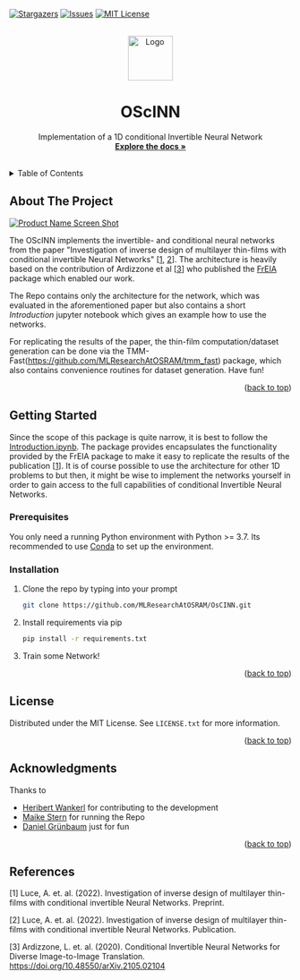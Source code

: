 <div id="top"></div>
<!--
*** Thanks for checking out the Best-README-Template. If you have a suggestion
*** that would make this better, please fork the repo and create a pull request
*** or simply open an issue with the tag "enhancement".
*** Don't forget to give the project a star!
*** Thanks again! Now go create something AMAZING! :D
-->



<!-- PROJECT SHIELDS -->
<!--
*** I'm using markdown "reference style" links for readability.
*** Reference links are enclosed in brackets [ ] instead of parentheses ( ).
*** See the bottom of this document for the declaration of the reference variables
*** for contributors-url, forks-url, etc. This is an optional, concise syntax you may use.
*** https://www.markdownguide.org/basic-syntax/#reference-style-links
-->
[![Stargazers][stars-shield]][stars-url]
[![Issues][issues-shield]][issues-url]
[![MIT License][license-shield]][license-url]




<!-- PROJECT LOGO -->
<br />
<div align="center">
  <a href="https://github.com/MLResearchAtOSRAM/OsCINN">
    <img src="images/logo.png" alt="Logo" width="80" height="80">
  </a>

<h1 align="center">OScINN</h1>

  <p align="center">
    Implementation of a 1D conditional Invertible Neural Network
    <br />
    <a href="https://github.com/MLResearchAtOSRAM/OsCINN"><strong>Explore the docs »</strong></a>
    <br />
    <br />
  </p>
</div>



<!-- TABLE OF CONTENTS -->
<details>
  <summary>Table of Contents</summary>
  <ol>
    <li>
      <a href="#about-the-project">About The Project</a>
    </li>
    <li>
      <a href="#getting-started">Getting Started</a>
      <ul>
        <li><a href="#prerequisites">Prerequisites</a></li>
        <li><a href="#installation">Installation</a></li>
      </ul>
    </li>
    <li><a href="#license">License</a></li>
    <li><a href="#contact">Contact</a></li>
    <li><a href="#acknowledgments">Acknowledgments</a></li>
    <li><a href="#references">References</a></li>
  </ol>
</details>



<!-- ABOUT THE PROJECT -->
## About The Project

[![Product Name Screen Shot][product-screenshot]](https://example.com)

The OScINN implements the invertible- and conditional neural networks from the paper "Investigation of inverse design of multilayer thin-films with conditional invertible Neural Networks" [[1](#1), [2](#2)]. The architecture is heavily based on the contribution of Ardizzone et al [[3](#3)] who published the [FrEIA](https://github.com/VLL-HD/FrEIA) package which enabled our work.

The Repo contains only the architecture for the network, which was evaluated in the aforementioned paper but also contains a short *Introduction* jupyter notebook which gives an example how to use the networks.

For replicating the results of the paper, the thin-film computation/dataset generation can be done via the TMM-Fast(https://github.com/MLResearchAtOSRAM/tmm_fast) package, which also contains convenience routines for dataset generation. Have fun!

<p align="right">(<a href="#top">back to top</a>)</p>


<!-- GETTING STARTED -->
## Getting Started

Since the scope of this package is quite narrow, it is best to follow the [Introduction.ipynb](https://github.com/MLResearchAtOSRAM/OsCINN/blob/master/Introduction.ipynb). The package provides encapsulates the functionality provided by the FrEIA package to make it easy to replicate the results of the publication [[1](#1)]. It is of course possible to use the architecture for other 1D problems to but then, it might be wise to implement the networks yourself in order to gain access to the full capabilities of conditional Invertible Neural Networks.

### Prerequisites

You only need a running Python environment with Python >= 3.7. Its recommended to use [Conda](https://www.anaconda.com/products/distribution) to set up the environment.

### Installation

1. Clone the repo by typing into your prompt
   ```sh
   git clone https://github.com/MLResearchAtOSRAM/OsCINN.git
   ```
2. Install requirements via pip 
   ```sh
   pip install -r requirements.txt
   ```
3. Train some Network!


<p align="right">(<a href="#top">back to top</a>)</p>


<!-- LICENSE -->
## License

Distributed under the MIT License. See `LICENSE.txt` for more information.

<p align="right">(<a href="#top">back to top</a>)</p>



<!-- ACKNOWLEDGMENTS -->
## Acknowledgments
Thanks to
* [Heribert Wankerl](https://github.com/HarryTheBird) for contributing to the development 
* [Maike Stern](https://github.com/MLResearchAtOSRAM) for running the Repo
* [Daniel Grünbaum](https://github.com/dg46) just for fun

<p align="right">(<a href="#top">back to top</a>)</p>


<!-- References -->
## References
<a id="1">[1]</a> 
Luce, A. et. al. (2022). 
Investigation of inverse design of multilayer thin-films with conditional invertible Neural Networks. 
Preprint.

<a id="2">[2]</a> 
Luce, A. et. al. (2022). 
Investigation of inverse design of multilayer thin-films with conditional invertible Neural Networks. 
Publication.

<a id="3">[3]</a> 
Ardizzone, L. et. al. (2020). 
Conditional Invertible Neural Networks for Diverse Image-to-Image Translation. 
https://doi.org/10.48550/arXiv.2105.02104

<!-- MARKDOWN LINKS & IMAGES -->
<!-- https://www.markdownguide.org/basic-syntax/#reference-style-links -->

[stars-shield]: https://img.shields.io/github/stars/MLResearchAtOSRAM/OsCINN.svg?style=for-the-badge
[stars-url]: https://github.com/MLResearchAtOSRAM/OsCINN/stargazers

[issues-shield]: https://img.shields.io/github/issues/MLResearchAtOSRAM/OsCINN.svg?style=for-the-badge
[issues-url]: https://github.com/MLResearchAtOSRAM/OsCINN/issues

[license-shield]: https://img.shields.io/github/license/MLResearchAtOSRAM/OsCINN.svg?style=for-the-badge
[license-url]: https://github.com/MLResearchAtOSRAM/OsCINN/master/LICENSE.txt

[product-screenshot]: images/screenshot.png